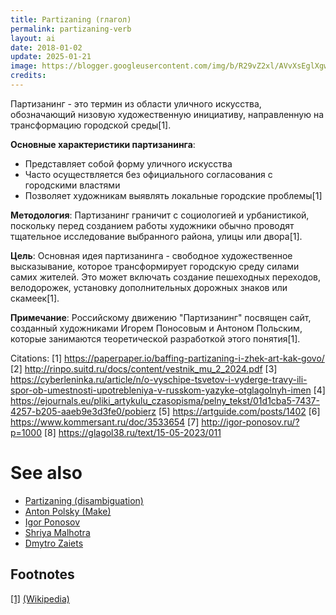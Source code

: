 ```yaml
---
title: Partizaning (глагол)
permalink: partizaning-verb
layout: ai
date: 2018-01-02
update: 2025-01-21
image: https://blogger.googleusercontent.com/img/b/R29vZ2xl/AVvXsEglXgwwwTNhdmadN7WfqjvbTot5E2VlMriaSx7WBIEvLBpg1OgLV3MTamHNIuNaj44BsbJxHjayb1ivPhhg2YJ42NS_kIbjNSRwaPLYXf8A0PLWScsL_ZN0ePPOf_EVzDoVb4PTxMTwz9U/s1600/container.jpeg
credits:
---
```

Партизанинг - это термин из области уличного искусства, обозначающий низовую художественную инициативу, направленную на трансформацию городской среды[1].

**Основные характеристики партизанинга**:
- Представляет собой форму уличного искусства
- Часто осуществляется без официального согласования с городскими властями
- Позволяет художникам выявлять локальные городские проблемы[1]

**Методология**:
Партизанинг граничит с социологией и урбанистикой, поскольку перед созданием работы художники обычно проводят тщательное исследование выбранного района, улицы или двора[1].

**Цель**:
Основная идея партизанинга - свободное художественное высказывание, которое трансформирует городскую среду силами самих жителей. Это может включать создание пешеходных переходов, велодорожек, установку дополнительных дорожных знаков или скамеек[1].

**Примечание**:
Российскому движению "Партизанинг" посвящен сайт, созданный художниками Игорем Поносовым и Антоном Польским, которые занимаются теоретической разработкой этого понятия[1].

Citations:
[1] https://paperpaper.io/baffing-partizaning-i-zhek-art-kak-govo/
[2] http://rinpo.suitd.ru/docs/content/vestnik_mu_2_2024.pdf
[3] https://cyberleninka.ru/article/n/o-vyschipe-tsvetov-i-vyderge-travy-ili-spor-ob-umestnosti-upotrebleniya-v-russkom-yazyke-otglagolnyh-imen
[4] https://ejournals.eu/pliki_artykulu_czasopisma/pelny_tekst/01d1cba5-7437-4257-b205-aaeb9e3d3fe0/pobierz
[5] https://artguide.com/posts/1402
[6] https://www.kommersant.ru/doc/3533654
[7] http://igor-ponosov.ru/?p=1000
[8] https://glagol38.ru/text/15-05-2023/011

# See also

+ [Partizaning (disambiguation)](partizaning-disambiguation)
+ [Anton Polsky (Make)](polsky-anton-make)
+ [Igor Ponosov](ponosov-igor)
+ [Shriya Malhotra](malhotra-shriya)
+ [Dmytro Zaiets](zaiets-dmytro)

## Footnotes

[[1]](#a1) <span id="f1"></span> [(Wikipedia)](index)
